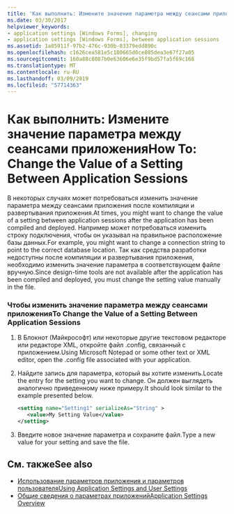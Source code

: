 ```yaml
---
title: 'Как выполнить: Измените значение параметра между сеансами приложения'
ms.date: 03/30/2017
helpviewer_keywords:
- application settings [Windows Forms], changing
- application settings [Windows Forms], between application sessions
ms.assetid: 1a85911f-97b2-476c-930b-83379edd890c
ms.openlocfilehash: c1626cea581e5c180665d0ce805dea3e67f27a05
ms.sourcegitcommit: 160a88c8087b0e63606e6e35f9bd57fa5f69c168
ms.translationtype: MT
ms.contentlocale: ru-RU
ms.lasthandoff: 03/09/2019
ms.locfileid: "57714363"
---
```

# <a name="how-to-change-the-value-of-a-setting-between-application-sessions"></a><span data-ttu-id="f2327-102">Как выполнить: Измените значение параметра между сеансами приложения</span><span class="sxs-lookup"><span data-stu-id="f2327-102">How To: Change the Value of a Setting Between Application Sessions</span></span>
<span data-ttu-id="f2327-103">В некоторых случаях может потребоваться изменить значение параметра между сеансами приложения после компиляции и развертывания приложения.</span><span class="sxs-lookup"><span data-stu-id="f2327-103">At times, you might want to change the value of a setting between application sessions after the application has been compiled and deployed.</span></span> <span data-ttu-id="f2327-104">Например может потребоваться изменить строку подключения, чтобы он указывал на правильное расположение базы данных.</span><span class="sxs-lookup"><span data-stu-id="f2327-104">For example, you might want to change a connection string to point to the correct database location.</span></span> <span data-ttu-id="f2327-105">Так как средства разработки недоступны после компиляции и развертывания приложения, необходимо изменить значение параметра в соответствующем файле вручную.</span><span class="sxs-lookup"><span data-stu-id="f2327-105">Since design-time tools are not available after the application has been compiled and deployed, you must change the setting value manually in the file.</span></span>  
  
### <a name="to-change-the-value-of-a-setting-between-application-sessions"></a><span data-ttu-id="f2327-106">Чтобы изменить значение параметра между сеансами приложения</span><span class="sxs-lookup"><span data-stu-id="f2327-106">To Change the Value of a Setting Between Application Sessions</span></span>  
  
1.  <span data-ttu-id="f2327-107">В Блокнот (Майкрософт) или некоторые другие текстовом редакторе или редакторе XML, откройте файл .config, связанный с приложением.</span><span class="sxs-lookup"><span data-stu-id="f2327-107">Using Microsoft Notepad or some other text or XML editor, open the .config file associated with your application.</span></span>  
  
2.  <span data-ttu-id="f2327-108">Найдите запись для параметра, который вы хотите изменить.</span><span class="sxs-lookup"><span data-stu-id="f2327-108">Locate the entry for the setting you want to change.</span></span> <span data-ttu-id="f2327-109">Он должен выглядеть аналогично приведенному ниже примеру.</span><span class="sxs-lookup"><span data-stu-id="f2327-109">It should look similar to the example presented below.</span></span>  
  
    ```xml  
    <setting name="Setting1" serializeAs="String" >  
       <value>My Setting Value</value>  
    </setting>  
    ```  
  
3.  <span data-ttu-id="f2327-110">Введите новое значение параметра и сохраните файл.</span><span class="sxs-lookup"><span data-stu-id="f2327-110">Type a new value for your setting and save the file.</span></span>  
  
## <a name="see-also"></a><span data-ttu-id="f2327-111">См. также</span><span class="sxs-lookup"><span data-stu-id="f2327-111">See also</span></span>
- [<span data-ttu-id="f2327-112">Использование параметров приложения и параметров пользователя</span><span class="sxs-lookup"><span data-stu-id="f2327-112">Using Application Settings and User Settings</span></span>](using-application-settings-and-user-settings.md)
- [<span data-ttu-id="f2327-113">Общие сведения о параметрах приложений</span><span class="sxs-lookup"><span data-stu-id="f2327-113">Application Settings Overview</span></span>](application-settings-overview.md)
